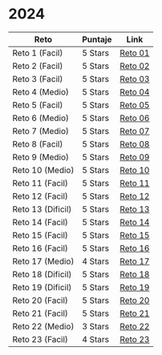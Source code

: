 # 2024

| Reto | Puntaje | Link |
|---|---|---|
|Reto 1 (Facil)| 5 Stars |[Reto 01](https://github.com/SantiMenendez19/adventjs/tree/main/2024/challenge01)|
|Reto 2 (Facil)| 5 Stars |[Reto 02](https://github.com/SantiMenendez19/adventjs/tree/main/2024/challenge02)|
|Reto 3 (Facil)| 5 Stars |[Reto 03](https://github.com/SantiMenendez19/adventjs/tree/main/2024/challenge03)|
|Reto 4 (Medio)| 5 Stars |[Reto 04](https://github.com/SantiMenendez19/adventjs/tree/main/2024/challenge04)|
|Reto 5 (Facil)| 5 Stars |[Reto 05](https://github.com/SantiMenendez19/adventjs/tree/main/2024/challenge05)|
|Reto 6 (Medio)| 5 Stars |[Reto 06](https://github.com/SantiMenendez19/adventjs/tree/main/2024/challenge06)|
|Reto 7 (Medio)| 5 Stars |[Reto 07](https://github.com/SantiMenendez19/adventjs/tree/main/2024/challenge07)|
|Reto 8 (Facil)| 5 Stars |[Reto 08](https://github.com/SantiMenendez19/adventjs/tree/main/2024/challenge08)|
|Reto 9 (Medio)| 5 Stars |[Reto 09](https://github.com/SantiMenendez19/adventjs/tree/main/2024/challenge09)|
|Reto 10 (Medio)| 5 Stars |[Reto 10](https://github.com/SantiMenendez19/adventjs/tree/main/2024/challenge10)|
|Reto 11 (Facil)| 5 Stars |[Reto 11](https://github.com/SantiMenendez19/adventjs/tree/main/2024/challenge11)|
|Reto 12 (Facil)| 5 Stars |[Reto 12](https://github.com/SantiMenendez19/adventjs/tree/main/2024/challenge12)|
|Reto 13 (Dificil)| 5 Stars |[Reto 13](https://github.com/SantiMenendez19/adventjs/tree/main/2024/challenge13)|
|Reto 14 (Facil)| 5 Stars |[Reto 14](https://github.com/SantiMenendez19/adventjs/tree/main/2024/challenge14)|
|Reto 15 (Facil)| 5 Stars |[Reto 15](https://github.com/SantiMenendez19/adventjs/tree/main/2024/challenge15)|
|Reto 16 (Facil)| 5 Stars |[Reto 16](https://github.com/SantiMenendez19/adventjs/tree/main/2024/challenge16)|
|Reto 17 (Medio)| 4 Stars |[Reto 17](https://github.com/SantiMenendez19/adventjs/tree/main/2024/challenge17)|
|Reto 18 (Dificil)| 5 Stars |[Reto 18](https://github.com/SantiMenendez19/adventjs/tree/main/2024/challenge18)|
|Reto 19 (Dificil)| 5 Stars |[Reto 19](https://github.com/SantiMenendez19/adventjs/tree/main/2024/challenge19)|
|Reto 20 (Facil)| 5 Stars |[Reto 20](https://github.com/SantiMenendez19/adventjs/tree/main/2024/challenge20)|
|Reto 21 (Facil)| 5 Stars |[Reto 21](https://github.com/SantiMenendez19/adventjs/tree/main/2024/challenge21)|
|Reto 22 (Medio)| 3 Stars |[Reto 22](https://github.com/SantiMenendez19/adventjs/tree/main/2024/challenge22)|
|Reto 23 (Facil)| 4 Stars |[Reto 23](https://github.com/SantiMenendez19/adventjs/tree/main/2024/challenge23)|
